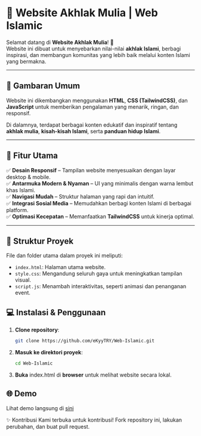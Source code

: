 # 🌙 Website Akhlak Mulia | Web Islamic  
Selamat datang di **Website Akhlak Mulia**! 🌿  
Website ini dibuat untuk menyebarkan nilai-nilai **akhlak Islami**, berbagi inspirasi, dan membangun komunitas yang lebih baik melalui konten Islami yang bermakna.  

---

## 📌 **Gambaran Umum**  
Website ini dikembangkan menggunakan **HTML**, **CSS (TailwindCSS)**, dan **JavaScript** untuk memberikan pengalaman yang menarik, ringan, dan responsif.  

Di dalamnya, terdapat berbagai konten edukatif dan inspiratif tentang **akhlak mulia**, **kisah-kisah Islami**, serta **panduan hidup Islami**.  

---

## 🚀 **Fitur Utama**  
✅ **Desain Responsif** – Tampilan website menyesuaikan dengan layar desktop & mobile.  
✅ **Antarmuka Modern & Nyaman** – UI yang minimalis dengan warna lembut khas Islami.  
✅ **Navigasi Mudah** – Struktur halaman yang rapi dan intuitif.  
✅ **Integrasi Sosial Media** – Memudahkan berbagi konten Islami di berbagai platform.  
✅ **Optimasi Kecepatan** – Memanfaatkan **TailwindCSS** untuk kinerja optimal.  

---

## 📂 **Struktur Proyek**  
File dan folder utama dalam proyek ini meliputi:
- `index.html`: Halaman utama website.
- `style.css`: Mengandung seluruh gaya untuk meningkatkan tampilan visual.
- `script.js`: Menambah interaktivitas, seperti animasi dan penanganan event.

## 💻 Instalasi & Penggunaan
1. **Clone repository**:
   ```bash
   git clone https://github.com/eKyyTRY/Web-Islamic.git

2. **Masuk ke direktori proyek**:
   ```bash
   cd Web-Islamic
   
3. **Buka** index.html di **browser** untuk melihat website secara lokal.

## 🌐 Demo
Lihat demo langsung di [sini](https://web-islamic.netlify.app/) 

✨ Kontribusi
Kami terbuka untuk kontribusi! Fork repository ini, lakukan perubahan, dan buat pull request.
